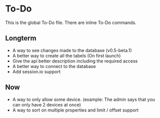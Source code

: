 # To-Do

This is the global To-Do file. There are inline To-Do commands.

## Longterm

 - A way to see changes made to the database (v0.5-beta.1)
 - A better way to create all the tabels (On first launch)
 - Give the api better description including the required access
 - A better way to connect to the database
 - Add session.io support

## Now

 - A way to only allow some device. (example: The admin says that you can only have 2 devices at once)
 - A way to sort on multiple properties and limit / offset support
